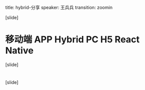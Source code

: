 title: hybrid-分享
speaker: 王兵兵
transition: zoomin

[slide]

# 移动端 APP Hybrid PC H5 React Native 

[slide]

# 

[slide]